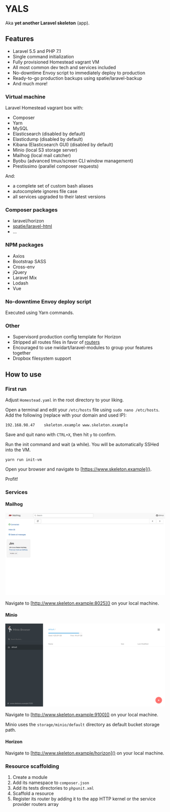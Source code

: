 # YALS

Aka __yet another Laravel skeleton__ (app).

## Features

- Laravel 5.5 and PHP 7.1
- Single command initialization
- Fully provisioned Homestead vagrant VM
- All most common dev tech and services included
- No-downtime Envoy script to immediately deploy to production
- Ready-to-go production backups using spatie/laravel-backup
- And much more!

### Virtual machine

Laravel Homestead vagrant box with:

- Composer
- Yarn
- MySQL
- Elasticsearch (disabled by default)
- Elasticdump (disabled by default)
- Kibana (Elasticsearch GUI) (disabled by default)
- Minio (local S3 storage server)
- Mailhog (local mail catcher)
- Byobu (advanced tmux/screen CLI window management)
- Prestissimo (parallel composer requests)

And:

- a complete set of custom bash aliases
- autocomplete ignores file case
- all services upgraded to their latest versions

### Composer packages

- laravel/horizon
- [spatie/laravel-html](https://github.com/spatie/laravel-html)
- …

### NPM packages

- Axios
- Bootstrap SASS
- Cross-env
- jQuery
- Laravel Mix
- Lodash
- Vue

### No-downtime Envoy deploy script

Executed using Yarn commands.

### Other

- Supervisord production config template for Horizon
- Stripped all routes files in favor of [routers](https://www.github.com/sebastiaanluca/laravel-router)
- Encouraged to use nwidart/laravel-modules to group your features together
- Dropbox filesystem support

## How to use

### First run

Adjust `Homestead.yaml` in the root directory to your liking.

Open a terminal and edit your `/etc/hosts` file using `sudo nano /etc/hosts`. Add the following (replace with your domain and used IP):

```
192.168.98.47    skeleton.example www.skeleton.example
```

Save and quit nano with `CTRL+X`, then hit `y` to confirm.

Run the init command and wait (a while). You will be automatically SSHed into the VM.

```
yarn run init-vm
```

Open your browser and navigate to [https://www.skeleton.example]().

Profit!

### Services

#### Mailhog

![Mailhog interface](docs/mailhog.png)

Navigate to [http://www.skeleton.example:8025]() on your local machine.

#### Minio

![Minio interface](docs/minio.png)

Navigate to [http://www.skeleton.example:9100]() on your local machine.

Minio uses the `storage/minio/default` directory as default bucket storage path.

#### Horizon

Navigate to [http://www.skeleton.example/horizon]() on your local machine.

### Resource scaffolding

1. Create a module
2. Add its namespace to `composer.json`
3. Add its tests directories to `phpunit.xml`
4. Scaffold a resource
5. Register its router by adding it to the app HTTP kernel or the service provider routers array
